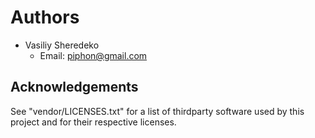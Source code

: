 Authors
=======
* Vasiliy Sheredeko
    * Email: piphon@gmail.com

Acknowledgements
----------------
See "vendor/LICENSES.txt" for a list of thirdparty software
used by this project and for their respective licenses.

